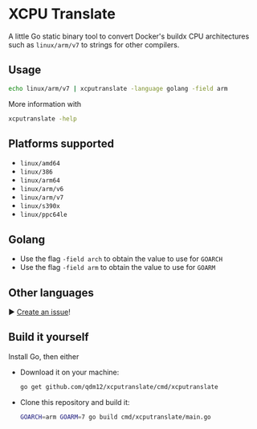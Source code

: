 # XCPU Translate

A little Go static binary tool to convert Docker's buildx CPU architectures such as `linux/arm/v7` to strings for other compilers.

## Usage

```sh
echo linux/arm/v7 | xcputranslate -language golang -field arm
```

More information with

```sh
xcputranslate -help
```

## Platforms supported

- `linux/amd64`
- `linux/386`
- `linux/arm64`
- `linux/arm/v6`
- `linux/arm/v7`
- `linux/s390x`
- `linux/ppc64le`

## Golang

- Use the flag `-field arch` to obtain the value to use for `GOARCH`
- Use the flag `-field arm` to obtain the value to use for `GOARM`

## Other languages

▶️ [Create an issue](https://github.com/qdm12/xcputranslate/issues/new)!

## Build it yourself

Install Go, then either

- Download it on your machine:

  ```sh
  go get github.com/qdm12/xcputranslate/cmd/xcputranslate
  ```

- Clone this repository and build it:

  ```sh
  GOARCH=arm GOARM=7 go build cmd/xcputranslate/main.go
  ```
